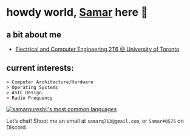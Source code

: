 # howdy world, [Samar](https://www.samarq.org) here 👋 

## a bit about me 
- [Electrical and Computer Engineering 2T6 @ University of Toronto](https://www.ece.utoronto.ca)
## current interests:
```
> Computer Architecture/Hardware
> Operating Systems
> ASIC Design
> Radio Frequency
```


[![samarqureshii's most common languages](https://github-readme-stats-jd.vercel.app/api/top-langs/?username=samarqureshii&layout=compact&theme=radical&count_private=true&hide=pascal,php,html&langs_count=8)](https://github.com/anuraghazra/github-readme-stats)





Let’s chat! Shoot me an email at `samarq713@gmail.com`, or `Samar#0575` on Discord.

